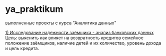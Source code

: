 # ya_praktikum
выполненные проекты с курса "Аналитика данных"

[1) Исследование надежности заёмщика - анализ банковских данных](https://github.com/Morrrrrigan/ya_praktikum/tree/main/1%20исследование%20надежности%20заемщиков%20-%20анализ%20банковских%20данных)
Цель: выяснить как влияет на возвратность кредитов семейное положение заёмщиков, наличие детей и их количество, уровень дохода и цель кредита.
